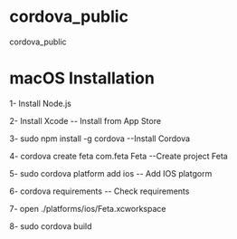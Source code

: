 # cordova_public
cordova_public
# macOS Installation

1- Install Node.js

2- Install Xcode -- Install from App Store

3- sudo npm install -g cordova --Install Cordova

4- cordova create feta com.feta Feta --Create project Feta

5- sudo cordova platform add ios -- Add IOS platgorm

6- cordova requirements -- Check requirements

7- open ./platforms/ios/Feta.xcworkspace 

8- sudo cordova build
